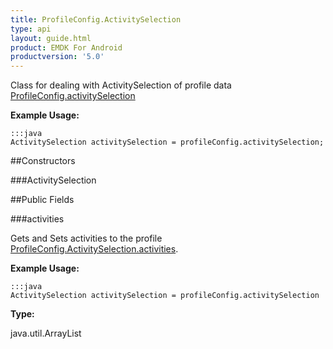 ```yaml
---
title: ProfileConfig.ActivitySelection
type: api
layout: guide.html
product: EMDK For Android
productversion: '5.0'
---
```



Class for dealing with ActivitySelection of profile data [ ProfileConfig.activitySelection](../ProfileConfig#activityselection)
 
 

**Example Usage:**
	
	:::java	
	ActivitySelection activitySelection = profileConfig.activitySelection;


##Constructors

###ActivitySelection



##Public Fields

###activities

Gets and Sets activities to the profile [ ProfileConfig.ActivitySelection.activities](../ProfileConfig-ActivitySelection#activities).
 
 

**Example Usage:**
	
	:::java	
	ActivitySelection activitySelection = profileConfig.activitySelection


**Type:**

java.util.ArrayList





